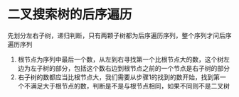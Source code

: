 # 二叉搜索树的后序遍历
先划分左右子树，递归判断，只有两颗子树都为后序遍历序列，整个序列才问后序遍历序列
1. 根节点为序列中最后一个数，从左到右寻找第一个比根节点大的数，这个树左边为左子树的部分，包括这个数右边到根节点之前的一个节点是右子树的部分
2. 右子树的数都应当比根节点大，我们需要从步骤1的找到的数开始，找到第一个不满足大于根节点的数，判断是不是与根节点相同，如果不同则不是二叉树
